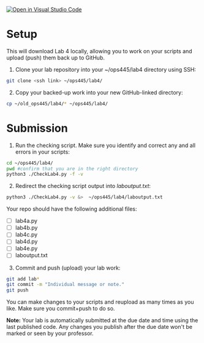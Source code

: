 [![Open in Visual Studio Code](https://classroom.github.com/assets/open-in-vscode-718a45dd9cf7e7f842a935f5ebbe5719a5e09af4491e668f4dbf3b35d5cca122.svg)](https://classroom.github.com/online_ide?assignment_repo_id=15226729&assignment_repo_type=AssignmentRepo)
# Setup
This will download Lab 4 locally, allowing you to work on your scripts and upload (push) them back up to GitHub.

1. Clone your lab repository into your ~/ops445/lab4 directory using SSH:
```bash
git clone <ssh link> ~/ops445/lab4/
```
2. Copy your backed-up work into your new GitHub-linked directory:
```bash
cp ~/old_ops445/lab4/* ~/ops445/lab4/
```

# Submission
1. Run the checking script. Make sure you identify and correct any and all errors in your scripts:
```bash
cd ~/ops445/lab4/
pwd #confirm that you are in the right directory
python3 ./CheckLab4.py -f -v
```
2. Redirect the checking script output into *laboutput.txt*:
```bash
python3 ./CheckLab4.py -v &>  ~/ops445/lab4/laboutput.txt
```
Your repo should have the following additional files:
- [ ] lab4a.py
- [ ] lab4b.py
- [ ] lab4c.py
- [ ] lab4d.py
- [ ] lab4e.py
- [ ] laboutput.txt

3. Commit and push (upload) your lab work:
```bash
git add lab*
git commit -m "Individual message or note."
git push
```

You can make changes to your scripts and reupload as many times as you like. Make sure you commit+push to do so.

**Note:** Your lab is automatically submitted at the due date and time using the last published code. Any changes you publish after the due date won't be marked or seen by your professor.
